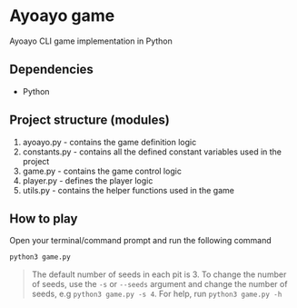 # Ayoayo game

Ayoayo CLI game implementation in Python

## Dependencies

- Python

## Project structure (modules)

1. ayoayo.py - contains the game definition logic
2. constants.py - contains all the defined constant variables used in the project
3. game.py - contains the game control logic
4. player.py - defines the player logic
5. utils.py - contains the helper functions used in the game

## How to play

Open your terminal/command prompt and run the following command

```sh
python3 game.py
```

> The default number of seeds in each pit is 3. To change the number of seeds, use the `-s` or `--seeds` argument and change the number of seeds, e.g `python3 game.py -s 4`. For help, run `python3 game.py -h`
